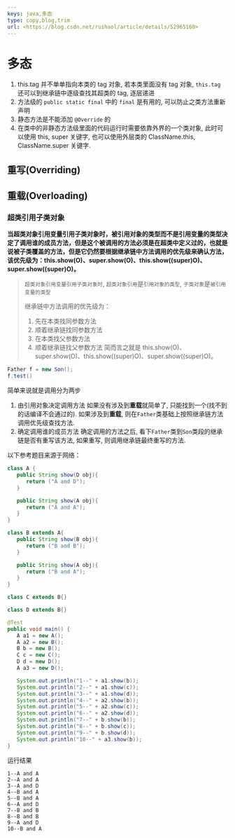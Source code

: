 ```yaml
---
keys: java,多态
type: copy,blog,trim
url: <https://blog.csdn.net/ruihaol/article/details/52965160>
---
```


# 多态

1. this.tag 并不单单指向本类的 tag 对象, 若本类里面没有 tag 对象, `this.tag` 还可以到继承链中逐级查找其超类的 tag, 逐层递进
2. 方法级的 `public static final` 中的 `final` 是有用的, 可以防止之类方法重新声明
3. 静态方法是不能添加 `@Override` 的
4. 在类中的非静态方法级里面的代码运行时需要依靠外界的一个类对象, 此时可以使用 this, super 关键字, 也可以使用外层类的 ClassName.this, ClassName.super 关键字.

## 重写(Overriding)

## 重载(Overloading)

### 超类引用子类对象

**当超类对象引用变量引用子类对象时，被引用对象的类型而不是引用变量的类型决定了调用谁的成员方法，但是这个被调用的方法必须是在超类中定义过的，也就是说被子类覆盖的方法，但是它仍然要根据继承链中方法调用的优先级来确认方法，该优先级为：this.show(O)、super.show(O)、this.show((super)O)、super.show((super)O)。**

> `超类对象引用变量引用子类对象时`, `超类对象引用`是`引用对象的类型`, `子类对象`是`被引用变量的类型`
> 
> 继承链中方法调用的优先级为：
> 1. 先在本类找同参数方法
> 2. 顺着继承链找同参数方法
> 3. 在本类找父参数方法
> 4. 顺着继承链找父参数方法
> 简而言之就是 this.show(O)、super.show(O)、this.show((super)O)、super.show((super)O)。

```java
Father f = new Son();
f.test()
```

简单来说就是调用分为两步

1. 由引用对象决定调用方法
   如果没有涉及到**重载**就简单了, 只能找到一个(找不到的话编译不会通过的).
   如果涉及到**重载**, 则在`Father`类基础上按照继承链方法调用优先级查找方法.
2. 确定调用谁的成员方法
   确定调用的方法之后, 看下`Father`类到`Son`类段的继承链是否有重写该方法, 如果重写, 则调用继承链最终重写的方法.

以下参考题目来源于网络：

   ```java
   class A {
      public String show(D obj){
         return ("A and D");
      }

      public String show(A obj){
         return ("A and A");
      }
   }

   class B extends A{
      public String show(B obj){
         return ("B and B");
      }

      public String show(A obj){
         return ("B and A");
      }
   }

   class C extends B{}

   class D extends B{}

   @Test
   public void main() {
      A a1 = new A();
      A a2 = new B();
      B b = new B();
      C c = new C();
      D d = new D();
      A a3 = new D();

      System.out.println("1--" + a1.show(b));
      System.out.println("2--" + a1.show(c));
      System.out.println("3--" + a1.show(d));
      System.out.println("4--" + a2.show(b));
      System.out.println("5--" + a2.show(c));
      System.out.println("6--" + a2.show(d));
      System.out.println("7--" + b.show(b));
      System.out.println("8--" + b.show(c));
      System.out.println("9--" + b.show(d));
      System.out.println("10--" + a3.show(b));
   }
   ```

运行结果

   ```log
   1--A and A
   2--A and A
   3--A and D
   4--B and A
   5--B and A
   6--A and D
   7--B and B
   8--B and B
   9--A and D
   10--B and A
   ```
